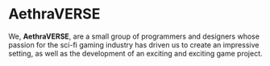 # AethraVERSE
We, **AethraVERSE**, are a small group of programmers and designers whose passion for the sci-fi gaming industry has driven us to create an impressive setting, as well as the development of an exciting and exciting game project.
